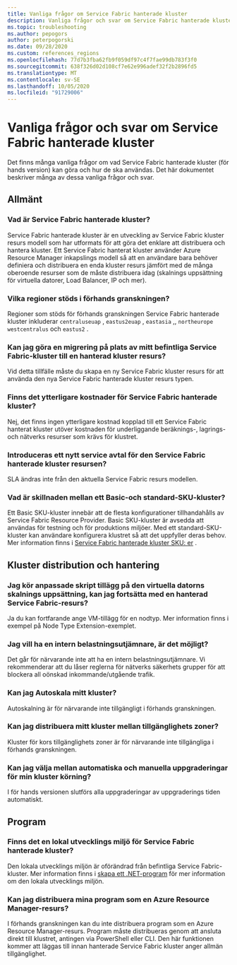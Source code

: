```yaml
---
title: Vanliga frågor om Service Fabric hanterade kluster
description: Vanliga frågor och svar om Service Fabric hanterade kluster, inklusive funktioner, användnings fall och vanliga scenarier.
ms.topic: troubleshooting
ms.author: pepogors
author: peterpogorski
ms.date: 09/28/2020
ms.custom: references_regions
ms.openlocfilehash: 77d7b3fba62fb9f059df97c4f7fae99db783f3f0
ms.sourcegitcommit: 638f326d02d108cf7e62e996adef32f2b2896fd5
ms.translationtype: MT
ms.contentlocale: sv-SE
ms.lasthandoff: 10/05/2020
ms.locfileid: "91729006"
---
```

# <a name="service-fabric-managed-clusters-frequently-asked-questions"></a>Vanliga frågor och svar om Service Fabric hanterade kluster

Det finns många vanliga frågor om vad Service Fabric hanterade kluster (för hands version) kan göra och hur de ska användas. Det här dokumentet beskriver många av dessa vanliga frågor och svar.

## <a name="general"></a>Allmänt

### <a name="what-are-service-fabric-managed-clusters"></a>Vad är Service Fabric hanterade kluster?

Service Fabric hanterade kluster är en utveckling av Service Fabric kluster resurs modell som har utformats för att göra det enklare att distribuera och hantera kluster. Ett Service Fabric hanterat kluster använder Azure Resource Manager inkapslings modell så att en användare bara behöver definiera och distribuera en enda kluster resurs jämfört med de många oberoende resurser som de måste distribuera idag (skalnings uppsättning för virtuella datorer, Load Balancer, IP och mer).

### <a name="what-regions-are-supported-in-the-preview"></a>Vilka regioner stöds i förhands granskningen?

Regioner som stöds för förhands granskningen Service Fabric hanterade kluster inkluderar `centraluseuap` , `eastus2euap` , `eastasia` ,, `northeurope` `westcentralus` och `eastus2` .

### <a name="can-i-do-an-in-place-migration-of-my-existing-service-fabric-cluster-to-a-managed-cluster-resource"></a>Kan jag göra en migrering på plats av mitt befintliga Service Fabric-kluster till en hanterad kluster resurs?

Vid detta tillfälle måste du skapa en ny Service Fabric kluster resurs för att använda den nya Service Fabric hanterade kluster resurs typen.

### <a name="is-there-an-additional-cost-for-service-fabric-managed-clusters"></a>Finns det ytterligare kostnader för Service Fabric hanterade kluster?

Nej, det finns ingen ytterligare kostnad kopplad till ett Service Fabric hanterat kluster utöver kostnaden för underliggande beräknings-, lagrings-och nätverks resurser som krävs för klustret.

### <a name="is-there-a-new-sla-introduced-by-the-service-fabric-managed-cluster-resource"></a>Introduceras ett nytt service avtal för den Service Fabric hanterade kluster resursen?

SLA ändras inte från den aktuella Service Fabric resurs modellen.

### <a name="what-is-the-difference-between-a-basic-and-standard-sku-cluster"></a>Vad är skillnaden mellan ett Basic-och standard-SKU-kluster?

Ett Basic SKU-kluster innebär att de flesta konfigurationer tillhandahålls av Service Fabric Resource Provider. Basic SKU-kluster är avsedda att användas för testning och för produktions miljöer. Med ett standard-SKU-kluster kan användare konfigurera klustret så att det uppfyller deras behov. Mer information finns i [Service Fabric hanterade kluster SKU: er](https://docs.microsoft.com/azure/service-fabric/overview-managed-cluster#service-fabric-managed-cluster-skus) .

## <a name="cluster-deployment-and-management"></a>Kluster distribution och hantering

### <a name="i-run-custom-script-extensions-on-my-virtual-machine-scale-set-can-i-continue-to-do-that-with-a-managed-service-fabric-resource"></a>Jag kör anpassade skript tillägg på den virtuella datorns skalnings uppsättning, kan jag fortsätta med en hanterad Service Fabric-resurs?

Ja du kan fortfarande ange VM-tillägg för en nodtyp. Mer information finns i exempel på Node Type Extension-exemplet.

### <a name="i-want-to-have-an-internal-only-load-balancer-is-that-possible"></a>Jag vill ha en intern belastningsutjämnare, är det möjligt?

Det går för närvarande inte att ha en intern belastningsutjämnare. Vi rekommenderar att du låser reglerna för nätverks säkerhets grupper för att blockera all oönskad inkommande/utgående trafik.

### <a name="can-i-autoscale-my-cluster"></a>Kan jag Autoskala mitt kluster? 
Autoskalning är för närvarande inte tillgängligt i förhands granskningen.

### <a name="can-i-deploy-my-cluster-across-availability-zones"></a>Kan jag distribuera mitt kluster mellan tillgänglighets zoner? 
Kluster för kors tillgänglighets zoner är för närvarande inte tillgängliga i förhands granskningen.

### <a name="can-i-select-between-automatic-and-manual-upgrades-for-my-cluster-runtime"></a>Kan jag välja mellan automatiska och manuella uppgraderingar för min kluster körning? 
I för hands versionen slutförs alla uppgraderingar av uppgraderings tiden automatiskt.

## <a name="applications"></a>Program

### <a name="is-there-a-local-development-experience-for-service-fabric-managed-clusters"></a>Finns det en lokal utvecklings miljö för Service Fabric hanterade kluster?

Den lokala utvecklings miljön är oförändrad från befintliga Service Fabric-kluster. Mer information finns i [skapa ett .NET-program](https://docs.microsoft.com/azure/service-fabric/service-fabric-quickstart-dotnet) för mer information om den lokala utvecklings miljön.

### <a name="can-i-deploy-my-applications-as-an-azure-resource-manager-resource"></a>Kan jag distribuera mina program som en Azure Resource Manager-resurs?

I förhands granskningen kan du inte distribuera program som en Azure Resource Manager-resurs. Program måste distribueras genom att ansluta direkt till klustret, antingen via PowerShell eller CLI. Den här funktionen kommer att läggas till innan hanterade Service Fabric kluster anger allmän tillgänglighet.
